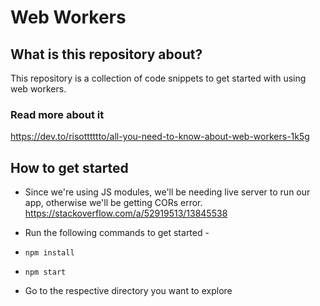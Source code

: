 # Web Workers

## What is this repository about? 
This repository is a collection of code snippets to get started with using web workers. 

### Read more about it 
https://dev.to/risotttttto/all-you-need-to-know-about-web-workers-1k5g

## How to get started

- Since we're using JS modules, we'll be needing live server to run our app, otherwise we'll be getting CORs error. <https://stackoverflow.com/a/52919513/13845538>

- Run the following commands to get started -
- ```npm install```
- ```npm start```
- Go to the respective directory you want to explore

